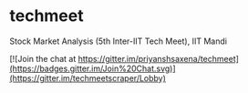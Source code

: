 # techmeet
Stock Market Analysis (5th Inter-IIT Tech Meet), IIT Mandi

[![Join the chat at https://gitter.im/priyanshsaxena/techmeet](https://badges.gitter.im/Join%20Chat.svg)](https://gitter.im/techmeetscraper/Lobby)
